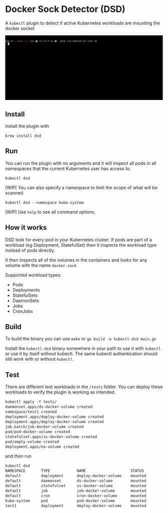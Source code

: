 # Docker Sock Detector (DSD)

A `kubectl` plugin to detect if active Kubernetes workloads are mounting the docker socket

![](img/dsd-demo.gif)

## Install

Install the plugin with

```
krew install dsd
```

## Run

You can run the plugin with no arguments and it will inspect all pods in all namespaces that the current Kubernetes user has access to.

```
kubectl dsd
```

[WIP] You can also specify a namespace to limit the scope of what will be scanned.

```
kubectl dsd --namespace kube-system
```

[WIP] Use `help` to see all command options.

## How it works

DSD look for every pod in your Kubernetes cluster.
If pods are part of a workload (eg Deployment, StatefulSet) then it inspects the workload type instead of pods directly.

It then inspects all of the volumes in the containers and looks for any volume with the name `docker.sock`

Supported workload types:

* Pods
* Deployments
* StatefulSets
* DaemonSets
* Jobs
* CronJobs

## Build

To build the binary you can use `make` or `go build -o kubectl-dsd main.go`

Install the `kubectl-dsd` binary somewhere in your path to use it with `kubectl` or use it by itself without kubectl.
The same kubectl authentication should still work with or without `kubectl`.

## Test

There are different test workloads in the `/tests` folder.
You can deploy these workloads to verify the plugin is working as intended.

```
kubectl apply -f tests/
daemonset.apps/ds-docker-volume created
namespace/test1 created
deployment.apps/deploy-docker-volume created
deployment.apps/deploy-docker-volume created
job.batch/job-docker-volume created
pod/pod-docker-volume created
statefulset.apps/ss-docker-volume created
pod/empty-volume created
deployment.apps/no-volume created
```

and then run

```
kubectl dsd
NAMESPACE       TYPE            NAME                    STATUS
default         deployment      deploy-docker-volume    mounted
default         daemonset       ds-docker-volume        mounted
default         statefulset     ss-docker-volume        mounted
default         job             job-docker-volume       mounted
default         cron            cron-docker-volume      mounted
kube-system     pod             pod-docker-volume       mounted
test1           deployment      deploy-docker-volume    mounted
```